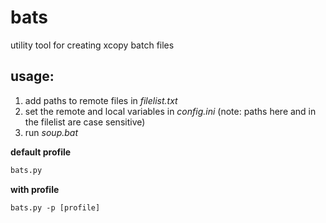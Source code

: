 # bats
utility tool for creating xcopy batch files

## usage:
1. add paths to remote files in *filelist.txt*
2. set the remote and local variables in *config.ini* (note: paths here and in the filelist are case sensitive)
3. run *soup.bat*

**default profile**
```bash
bats.py
```
**with profile**
```
bats.py -p [profile]
``` 
